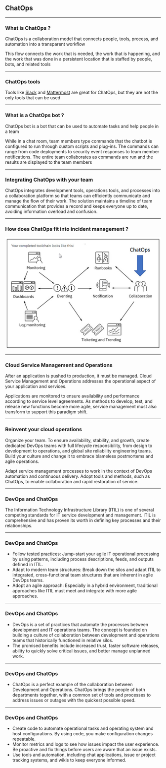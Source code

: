## ChatOps

----

### What is ChatOps ?

ChatOps is a collaboration model that connects people, tools, process, and automation into a transparent workflow

This flow connects the work that is needed, the work that is happening, and the work that was done in a persistent location that is staffed by people, bots, and related tools

----

### ChatOps tools

Tools like [Slack](https://slack.com) and [Mattermost](https://mattermost.com/) are great for ChatOps, but they are not the only tools that can be used

----

### What is a ChatOps bot ?

ChatOps bot is a bot that can be used to automate tasks and help people in a team

While in a chat room, team members type commands that the chatbot is configured to run through custom scripts and plug-ins. The commands can range from code deployments to security event responses to team member notifications. The entire team collaborates as commands are run and the results are displayed to the team members

----

### Integrating ChatOps with your team

ChatOps integrates development tools, operations tools, and processes into a collaboration platform so that teams can efficiently communicate and manage the flow of their work. The solution maintains a timeline of team communication that provides a record and keeps everyone up to date, avoiding information overload and confusion.

----

### How does ChatOps fit into incident management ?

![](imgs/how-chatops-integrates.jpg)

----

### Cloud Service Management and Operations

After an application is pushed to production, it must be managed. Cloud Service Management and Operations addresses the operational aspect of your application and services.

Applications are monitored to ensure availability and performance according to service level agreements. As methods to develop, test, and release new functions become more agile, service management must also transform to support this paradigm shift.

----

### Reinvent your cloud operations

Organize your team. To ensure availability, stability, and growth, create dedicated DevOps teams with full lifecycle responsibility, from design to development to operations, and global site reliability engineering teams. Build your culture and change it to embrace blameless postmortems and agile operations.

Adapt service management processes to work in the context of DevOps automation and continuous delivery. Adopt tools and methods, such as ChatOps, to enable collaboration and rapid restoration of service.

----

### DevOps and ChatOps

The Information Technology Infrastructure Library (ITIL) is one of several competing standards for IT service development and management. ITIL is comprehensive and has proven its worth in defining key processes and their relationships.

----

### DevOps and ChatOps

* Follow tested practices: Jump-start your agile IT operational processing by using patterns, including process descriptions, feeds, and outputs defined in ITIL.
* Adapt to modern team structures: Break down the silos and adapt ITIL to integrated, cross-functional team structures that are inherent in agile DevOps teams.
* Adopt an agile approach: Especially in a hybrid environment, traditional approaches like ITIL must meet and integrate with more agile approaches.

----

### DevOps and ChatOps

* DevOps is a set of practices that automate the processes between development and IT operations teams. The concept is founded on building a culture of collaboration between development and operations teams that historically functioned in relative silos.
* The promised benefits include increased trust, faster software releases, ability to quickly solve critical issues, and better manage unplanned work.

----

### DevOps and ChatOps

* ChatOps is a perfect example of the collaboration between Development and Operations. ChatOps brings the people of both departments together, with a common set of tools and processes to address issues or outages with the quickest possible speed.

----

### DevOps and ChatOps

* Create code to automate operational tasks and operating system and host configurations. By using code, you make configuration changes repeatable.
* Monitor metrics and logs to see how issues impact the user experience. Be proactive and fix things before users are aware that an issue exists.
* Use tools and automation, including chat applications, issue or project tracking systems, and wikis to keep everyone informed.